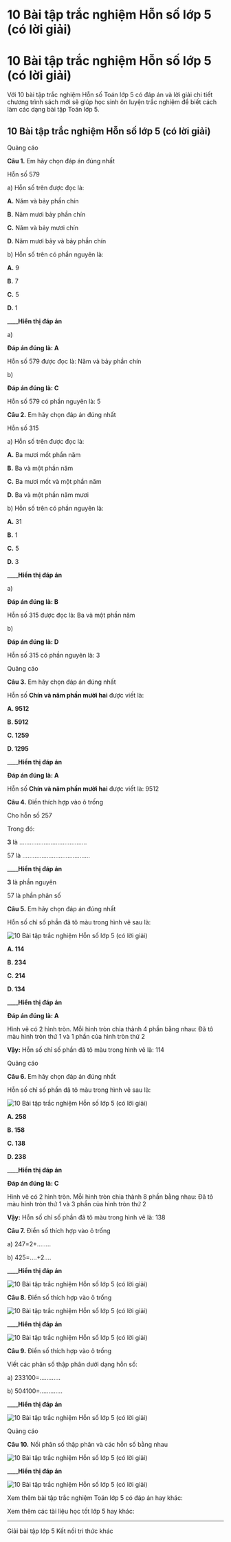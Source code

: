 # 10 Bài tập trắc nghiệm Hỗn số lớp 5 (có lời giải)

# 10 Bài tập trắc nghiệm Hỗn số lớp 5 (có lời giải)

Với 10 bài tập trắc nghiệm Hỗn số Toán lớp 5 có đáp án và lời giải chi tiết chương trình sách mới sẽ giúp học sinh ôn luyện trắc nghiệm để biết cách làm các dạng bài tập Toán lớp 5.

## 10 Bài tập trắc nghiệm Hỗn số lớp 5 (có lời giải)

Quảng cáo

**Câu 1.** Em hãy chọn đáp án đúng nhất

Hỗn số 579

a) Hỗn số trên được đọc là:

**A.** Năm và bảy phần chín

**B.** Năm mươi bảy phần chín

**C.** Năm và bảy mươi chín

**D.** Năm mươi bảy và bảy phần chín

b) Hỗn số trên có phần nguyên là: 

**A.** 9

**B.** 7

**C.** 5

**D.** 1

____**Hiển thị đáp án**

a) 

**Đáp án đúng là: A**

Hỗn số 579 được đọc là: Năm và bảy phần chín

b) 

**Đáp án đúng là: C**

Hỗn số 579 có phần nguyên là: 5

**Câu 2.** Em hãy chọn đáp án đúng nhất

Hỗn số 315

a) Hỗn số trên được đọc là:

**A.** Ba mươi mốt phần năm

**B.** Ba và một phần năm

**C.** Ba mươi mốt và một phần năm

**D.** Ba và một phần năm mươi

b) Hỗn số trên có phần nguyên là: 

**A.** 31

**B.** 1

**C.** 5

**D.** 3

____**Hiển thị đáp án**

a) 

**Đáp án đúng là: B**

Hỗn số 315 được đọc là: Ba và một phần năm

b) 

**Đáp án đúng là: D**

Hỗn số 315 có phần nguyên là: 3

Quảng cáo

**Câu 3.** Em hãy chọn đáp án đúng nhất

Hỗn số **Chín và năm phần mười hai** được viết là:

**A. 9512**

**B. 5912**

**C. 1259**

**D. 1295**

____**Hiển thị đáp án**

**Đáp án đúng là: A**

Hỗn số **Chín và năm phần mười hai** được viết là: 9512

**Câu 4.** Điền thích hợp vào ô trống

Cho hỗn số 257

Trong đó:

**3** là …………………………………

57 là …………………………………

____**Hiển thị đáp án**

**3** là phần nguyên

57 là phần phân số

**Câu 5.** Em hãy chọn đáp án đúng nhất

Hỗn số chỉ số phần đã tô màu trong hình vẽ sau là:

![10 Bài tập trắc nghiệm Hỗn số lớp 5 \(có lời giải\)](https://vietjack.com/toan-5-kn/images/trac-nghiem-bai-7-hon-so.PNG)

**A. 114**

**B. 234**

**C. 214**

**D. 134**

____**Hiển thị đáp án**

**Đáp án đúng là: A**

Hình vẽ có 2 hình tròn. Mỗi hình tròn chia thành 4 phần bằng nhau: Đã tô màu hình tròn thứ 1 và 1 phần của hình tròn thứ 2

**Vậy:** Hỗn số chỉ số phần đã tô màu trong hình vẽ là: 114

Quảng cáo

**Câu 6.** Em hãy chọn đáp án đúng nhất

Hỗn số chỉ số phần đã tô màu trong hình vẽ sau là:

![10 Bài tập trắc nghiệm Hỗn số lớp 5 \(có lời giải\)](https://vietjack.com/toan-5-kn/images/trac-nghiem-bai-7-hon-so-a.PNG)

**A. 258**

**B. 158**

**C. 138**

**D. 238**

____**Hiển thị đáp án**

**Đáp án đúng là: C**

Hình vẽ có 2 hình tròn. Mỗi hình tròn chia thành 8 phần bằng nhau: Đã tô màu hình tròn thứ 1 và 3 phần của hình tròn thứ 2

**Vậy:** Hỗn số chỉ số phần đã tô màu trong hình vẽ là: 138

**Câu 7.** Điền số thích hợp vào ô trống

a) 247=2+........

b) 425=....+2....

____**Hiển thị đáp án**

![10 Bài tập trắc nghiệm Hỗn số lớp 5 \(có lời giải\)](https://vietjack.com/toan-5-kn/images/trac-nghiem-bai-7-hon-so-1.PNG)

**Câu 8.** Điền số thích hợp vào ô trống

![10 Bài tập trắc nghiệm Hỗn số lớp 5 \(có lời giải\)](https://vietjack.com/toan-5-kn/images/trac-nghiem-bai-7-hon-so-1a.PNG)

____**Hiển thị đáp án**

![10 Bài tập trắc nghiệm Hỗn số lớp 5 \(có lời giải\)](https://vietjack.com/toan-5-kn/images/trac-nghiem-bai-7-hon-so-1b.PNG)

**Câu 9.** Điền số thích hợp vào ô trống

Viết các phân số thập phân dưới dạng hỗn số:

a) 233100=............

b) 504100=.............

____**Hiển thị đáp án**

![10 Bài tập trắc nghiệm Hỗn số lớp 5 \(có lời giải\)](https://vietjack.com/toan-5-kn/images/trac-nghiem-bai-7-hon-so-1d.PNG)

Quảng cáo

**Câu 10.** Nối phân số thập phân và các hỗn số bằng nhau

![10 Bài tập trắc nghiệm Hỗn số lớp 5 \(có lời giải\)](https://vietjack.com/toan-5-kn/images/trac-nghiem-bai-7-hon-so-2.PNG)

____**Hiển thị đáp án**

![10 Bài tập trắc nghiệm Hỗn số lớp 5 \(có lời giải\)](https://vietjack.com/toan-5-kn/images/trac-nghiem-bai-7-hon-so-2a.PNG)

Xem thêm bài tập trắc nghiệm Toán lớp 5 có đáp án hay khác:

Xem thêm các tài liệu học tốt lớp 5 hay khác:

* * *

Giải bài tập lớp 5 Kết nối tri thức khác
